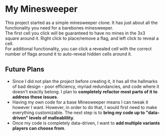 # My Minesweeper

This project started as a simple minesweeper clone. It has just about all the functionality you need for a barebones minesweeper.
<br>
The first cell you click will be guaranteed to have no mines in the 3x3 square around it. Right click to place/remove a flag, and left click to reveal a cell.
<br>
For additional functionality, you can click a revealed cell with the correct number of flags around it to auto-reveal hidden cells around it.

## Future Plans

- Since I did not plan the project before creating it, it has all the hallmarks of bad design - poor efficiency, myriad redundancies, and code where it doesn't exactly
belong. I plan to <b>completely refactor most parts of it to address these issues</b>.
- Having my own code for a base Minesweeper means I can tweak it however I want. However, in order to do that, I would first need to make everything customizable.
The next step is to <b>bring my code up to "data-driven" levels of malleablility</b>.
- Once my code is completely data-driven, I want to <b>add multiple variants players can choose from</b>.
